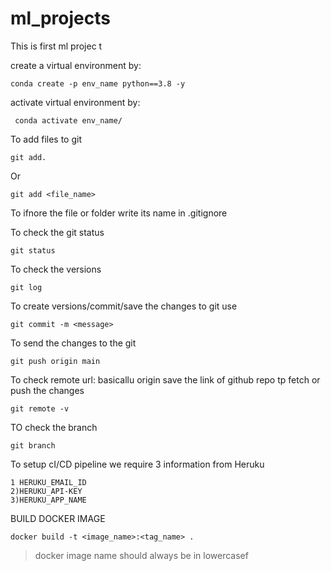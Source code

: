 # ml_projects
This is first ml projec t

create a virtual environment by:

```
conda create -p env_name python==3.8 -y
```

activate virtual environment by:
```
 conda activate env_name/
```

To add files to git
```
git add.
```

Or
```
git add <file_name>
```

To ifnore the file or folder write its name in .gitignore

To check the git status
```
git status
```

To check the versions

```
git log
```

To create versions/commit/save the changes to git use
```
git commit -m <message>
```
 To send the changes to the git
 ```
 git push origin main
 ```

 To check remote url: basicallu origin save the link of github repo tp fetch or push the changes

 ```
git remote -v
 ```
  
TO check the branch

```
git branch
```
To setup cI/CD pipeline we require 3 information from Heruku
```
1 HERUKU_EMAIL_ID
2)HERUKU_API-KEY
3)HERUKU_APP_NAME
```

BUILD DOCKER IMAGE
```
docker build -t <image_name>:<tag_name> . 
```
> docker image name should always be in lowercasef
